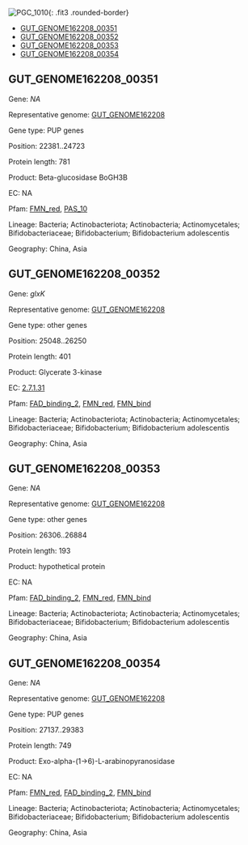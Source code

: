 ![PGC_1010](../static/images/Clusters_figure/PGC_1010.jpg){: .fit3 .rounded-border}

<ul id="myTab" class="nav nav-tabs">
  <li class="active">
        <a href="#tab1" data-toggle="tab">GUT_GENOME162208_00351</a>
  </li>
<li><a href="#tab2" data-toggle="tab">GUT_GENOME162208_00352</a></li>
<li><a href="#tab3" data-toggle="tab">GUT_GENOME162208_00353</a></li>
<li><a href="#tab4" data-toggle="tab">GUT_GENOME162208_00354</a></li>
</ul>

<div id="myTabContent" class="tab-content">
  <div class="tab-pane fade in active" id="tab1">

<h2 id="GUT_GENOME162208_00351">GUT_GENOME162208_00351</h2>
<p>Gene: <em>NA</em>
<p>Representative genome: <a href="https://www.ebi.ac.uk/metagenomics/genomes/MGYG-HGUT-02395">GUT_GENOME162208</a></p>
<p>Gene type: PUP genes</p>
<p>Position: 22381..24723</p>
<p>Protein length: 781</p>
<p>Product: Beta-glucosidase BoGH3B</p>
<p>EC: NA</p>
<p>Pfam: <a href="http://pfam.xfam.org/family/FMN_red">FMN_red</a>, <a href="http://pfam.xfam.org/family/PAS_10">PAS_10</a></p>
<p>Lineage: Bacteria; Actinobacteriota; Actinobacteria; Actinomycetales; Bifidobacteriaceae; Bifidobacterium; Bifidobacterium adolescentis</p>
<p>Geography: China, Asia</p>
  </div>

  <div class="tab-pane fade" id="tab2">

<h2 id="GUT_GENOME162208_00352">GUT_GENOME162208_00352</h2>
<p>Gene: <em>glxK</em></p>
<p>Representative genome: <a href="https://www.ebi.ac.uk/metagenomics/genomes/MGYG-HGUT-02395">GUT_GENOME162208</a></p>
<p>Gene type: other genes</p>
<p>Position: 25048..26250</p>
<p>Protein length: 401</p>
<p>Product: Glycerate 3-kinase</p>
<p>EC: <a href="https://www.brenda-enzymes.org/enzyme.php?ecno=2.7.1.31">2.7.1.31</a></p>
<p>Pfam: <a href="http://pfam.xfam.org/family/FAD_binding_2">FAD_binding_2</a>, <a href="http://pfam.xfam.org/family/FMN_red">FMN_red</a>, <a href="http://pfam.xfam.org/family/FMN_bind">FMN_bind</a></p>
<p>Lineage: Bacteria; Actinobacteriota; Actinobacteria; Actinomycetales; Bifidobacteriaceae; Bifidobacterium; Bifidobacterium adolescentis</p>
<p>Geography: China, Asia</p>

  </div>
  <div class="tab-pane fade" id="tab3">

<h2 id="GUT_GENOME162208_00353">GUT_GENOME162208_00353</h2>
<p>Gene: <em>NA</em></p>
<p>Representative genome: <a href="https://www.ebi.ac.uk/metagenomics/genomes/MGYG-HGUT-02395">GUT_GENOME162208</a></p>
<p>Gene type: other genes</p>
<p>Position: 26306..26884</p>
<p>Protein length: 193</p>
<p>Product: hypothetical protein</p>
<p>EC: NA</p>
<p>Pfam: <a href="http://pfam.xfam.org/family/FAD_binding_2">FAD_binding_2</a>, <a href="http://pfam.xfam.org/family/FMN_red">FMN_red</a>, <a href="http://pfam.xfam.org/family/FMN_bind">FMN_bind</a></p>
<p>Lineage: Bacteria; Actinobacteriota; Actinobacteria; Actinomycetales; Bifidobacteriaceae; Bifidobacterium; Bifidobacterium adolescentis</p>
<p>Geography: China, Asia</p>

  </div>
  <div class="tab-pane fade" id="tab4">

<h2 id="GUT_GENOME162208_00354">GUT_GENOME162208_00354</h2>
<p>Gene: <em>NA</em></p>
<p>Representative genome: <a href="https://www.ebi.ac.uk/metagenomics/genomes/MGYG-HGUT-02395">GUT_GENOME162208</a></p>
<p>Gene type: PUP genes</p>
<p>Position: 27137..29383</p>
<p>Protein length: 749</p>
<p>Product: Exo-alpha-(1->6)-L-arabinopyranosidase</p>
<p>EC: NA</p>
<p>Pfam: <a href="http://pfam.xfam.org/family/FMN_red">FMN_red</a>, <a href="http://pfam.xfam.org/family/FAD_binding_2">FAD_binding_2</a>, <a href="http://pfam.xfam.org/family/FMN_bind">FMN_bind</a></p>
<p>Lineage: Bacteria; Actinobacteriota; Actinobacteria; Actinomycetales; Bifidobacteriaceae; Bifidobacterium; Bifidobacterium adolescentis</p>
<p>Geography: China, Asia</p>

  </div>
</div>
